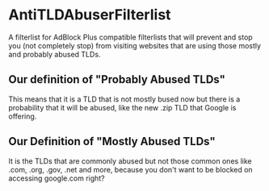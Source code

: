 # AntiTLDAbuserFilterlist
A filterlist for AdBlock Plus compatible filterlists that will prevent and stop you (not completely stop) from visiting websites that are using those mostly and probably abused TLDs. 

## Our definition of "Probably Abused TLDs"
This means that it is a TLD that is not mostly bused now but there is a probability that it will be abused, like the new .zip TLD that Google is offering.

## Our Definition of "Mostly Abused TLDs"
It is the TLDs that are commonly abused but not those common ones like .com, .org, .gov, .net and more, because you don't want to be blocked on accessing google.com right?
